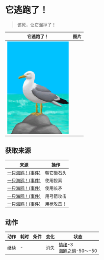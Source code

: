 # 它逃跑了！  
> 该死，让它溜掉了！  
  
  它逃跑了！  |   图片   
 ----  |  ----:   
   |  <img decoding="async" src="Sprite/Seagull.png" href="a.md" style="max-width:300px;max-height:300px;">   
  
## 获取来源  
来源  |  操作  
----  |  ----  
[一只海鸥！(事件)](Event_SeagullFight.md)  |  朝它砸石头  
[一只海鸥！(事件)](Event_SeagullFight.md)  |  使用投索  
[一只海鸥！(事件)](Event_SeagullFight.md)  |  使用长矛  
[一只海鸥！(事件)](Event_SeagullFight.md)  |  用弓箭攻击  
[一只海鸥！(事件)](Event_SeagullFight.md)  |  用枪攻击！  
## 动作  
动作  |  耗时  |  条件  |  变化  |  状态  
----  |  ----  |  ----  |  ----  |  ----  
继续<br>  |  -  |    |  消失  |  [情绪](Morale.md)-3<br>[海鸥之惧](SeagullFear.md)-50～+50  
